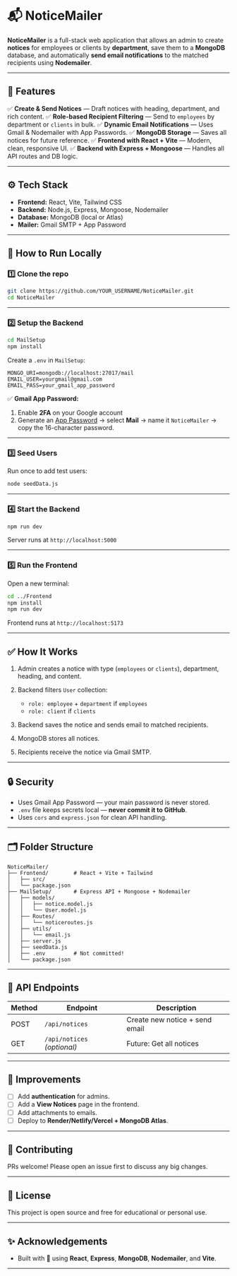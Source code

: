 # 📬 **NoticeMailer**

**NoticeMailer** is a full-stack web application that allows an admin to create **notices** for employees or clients by **department**, save them to a **MongoDB** database, and automatically **send email notifications** to the matched recipients using **Nodemailer**.

---

## 📌 **Features**

✅ **Create & Send Notices** — Draft notices with heading, department, and rich content.
✅ **Role-based Recipient Filtering** — Send to `employees` by department or `clients` in bulk.
✅ **Dynamic Email Notifications** — Uses Gmail & Nodemailer with App Passwords.
✅ **MongoDB Storage** — Saves all notices for future reference.
✅ **Frontend with React + Vite** — Modern, clean, responsive UI.
✅ **Backend with Express + Mongoose** — Handles all API routes and DB logic.

---

## ⚙️ **Tech Stack**

* **Frontend:** React, Vite, Tailwind CSS
* **Backend:** Node.js, Express, Mongoose, Nodemailer
* **Database:** MongoDB (local or Atlas)
* **Mailer:** Gmail SMTP + App Password

---

## 🚀 **How to Run Locally**

### 1️⃣ **Clone the repo**

```bash
git clone https://github.com/YOUR_USERNAME/NoticeMailer.git
cd NoticeMailer
```

---

### 2️⃣ **Setup the Backend**

```bash
cd MailSetup
npm install
```

Create a `.env` in `MailSetup`:

```env
MONGO_URI=mongodb://localhost:27017/mail
EMAIL_USER=yourgmail@gmail.com
EMAIL_PASS=your_gmail_app_password
```

✅ **Gmail App Password:**

1. Enable **2FA** on your Google account
2. Generate an [App Password](https://myaccount.google.com/apppasswords) → select **Mail** → name it `NoticeMailer` → copy the 16-character password.

---

### 3️⃣ **Seed Users**

Run once to add test users:

```bash
node seedData.js
```

---

### 4️⃣ **Start the Backend**

```bash
npm run dev
```

Server runs at `http://localhost:5000`

---

### 5️⃣ **Run the Frontend**

Open a new terminal:

```bash
cd ../Frontend
npm install
npm run dev
```

Frontend runs at `http://localhost:5173`

---

## ✅ **How It Works**

1. Admin creates a notice with type (`employees` or `clients`), department, heading, and content.
2. Backend filters `User` collection:

   * `role: employee` + `department` if `employees`
   * `role: client` if `clients`
3. Backend saves the notice and sends email to matched recipients.
4. MongoDB stores all notices.
5. Recipients receive the notice via Gmail SMTP.

---

## 🔒 **Security**

* Uses Gmail App Password — your main password is never stored.
* `.env` file keeps secrets local — **never commit it to GitHub**.
* Uses `cors` and `express.json` for clean API handling.

---

## 🗂️ **Folder Structure**

```
NoticeMailer/
├── Frontend/        # React + Vite + Tailwind
│   ├── src/
│   └── package.json
├── MailSetup/       # Express API + Mongoose + Nodemailer
│   ├── models/
│   │   ├── notice.model.js
│   │   └── User.model.js
│   ├── Routes/
│   │   └── noticeroutes.js
│   ├── utils/
│   │   └── email.js
│   ├── server.js
│   ├── seedData.js
│   ├── .env         # Not committed!
│   └── package.json
```

---

## 📨 **API Endpoints**

| Method | Endpoint                    | Description                    |
| ------ | --------------------------- | ------------------------------ |
| POST   | `/api/notices`              | Create new notice + send email |
| GET    | `/api/notices` *(optional)* | Future: Get all notices        |

---

## 🧩 **Improvements**

* [ ] Add **authentication** for admins.
* [ ] Add a **View Notices** page in the frontend.
* [ ] Add attachments to emails.
* [ ] Deploy to **Render/Netlify/Vercel + MongoDB Atlas**.

---

## 🙌 **Contributing**

PRs welcome! Please open an issue first to discuss any big changes.

---

## 📄 **License**

This project is open source and free for educational or personal use.

---

## ✨ **Acknowledgements**

* Built with 💙 using **React**, **Express**, **MongoDB**, **Nodemailer**, and **Vite**.

---
